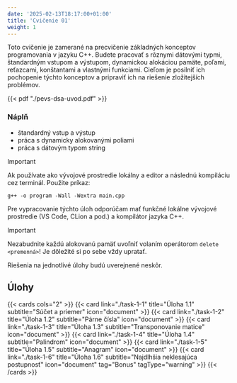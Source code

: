 ```yaml
---
date: '2025-02-13T18:17:00+01:00'
title: 'Cvičenie 01'
weight: 1
---
```


Toto cvičenie je zamerané na precvičenie základných konceptov programovania v jazyku C++. Budete pracovať s rôznymi
dátovými typmi, štandardným vstupom a výstupom, dynamickou alokáciou pamäte, poľami, reťazcami,
konštantami a vlastnými funkciami. Cieľom je posilniť ich pochopenie týchto konceptov a pripraviť ich na riešenie
zložitejších problémov.

{{< pdf "./pevs-dsa-uvod.pdf" >}}

### Náplň

- štandardný vstup a výstup
- práca s dynamicky alokovanými poliami
- práca s dátovým typom string

> [!IMPORTANT]
> Ak používate ako vývojové prostredie lokálny a editor a následnú kompiláciu cez terminál. Použite príkaz:
> ```shell
> g++ -o program -Wall -Wextra main.cpp
> ```

Pre vypracovanie týchto úloh odporúčam mať funkčné lokálne vývojové prostredie (VS Code, CLion a pod.) a kompilátor
jazyka C++.

> [!IMPORTANT]
> Nezabudnite každú alokovanú pamäť uvoľniť volaním operátorom `delete <premenná>`! Je dôležité si po sebe vždy
> upratať.

Riešenia na jednotlivé úlohy budú uverejnené neskôr.

## Úlohy

{{< cards cols="2" >}}
    {{< card link="./task-1-1" title="Úloha 1.1" subtitle="Súčet a priemer" icon="document" >}}
    {{< card link="./task-1-2" title="Úloha 1.2" subtitle="Párne čísla" icon="document" >}}
    {{< card link="./task-1-3" title="Úloha 1.3" subtitle="Transponovanie matice" icon="document" >}}
    {{< card link="./task-1-4" title="Úloha 1.4" subtitle="Palindrom" icon="document" >}}
    {{< card link="./task-1-5" title="Úloha 1.5" subtitle="Anagram" icon="document" >}}
    {{< card link="./task-1-6" title="Úloha 1.6" subtitle="Najdlhšia neklesajúca postupnosť" icon="document" tag="Bonus" tagType="warning" >}}
{{< /cards >}}
